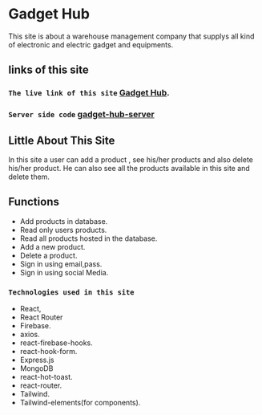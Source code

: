 # Gadget Hub

This site is about a warehouse management company that supplys all kind of electronic and electric gadget and equipments.

## links of this site

### `The live link of this site` [Gadget Hub](https://gadget-hub-2022.web.app/).
### `Server side code` [gadget-hub-server](https://github.com/Neamul01/gadget-hub-server)

## Little About This Site

In this site a user can add a product , see his/her products and also delete his/her product. He can also see all the products available in this site and delete them.

## Functions 
 
 - Add products in database.
 - Read only users products.
 - Read all products hosted in the database.
 - Add a new product.
 - Delete a product.
 - Sign in using email,pass.
 - Sign in using social Media.


### `Technologies used in this site`
- React,
- React Router
- Firebase.
- axios.
- react-firebase-hooks.
- react-hook-form.
- Express.js
- MongoDB
- react-hot-toast.
- react-router.
- Tailwind.
- Tailwind-elements(for components).

